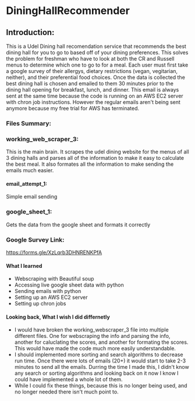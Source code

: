 # DiningHallRecommender

## Introduction:
This is a Udel Dining hall recomendation service that recommends the best dining hall for you to go to based off of your dining preferences. This solves the problem for freshman who have to look at both the CR and Russell menus to determine which one to go to for a meal. Each user must first take a google survey of their allergys, dietary restrictions (vegan, vegitarian, neither), and their preferential food choices. Once the data is collected the best dining hall is chosen and emailed to them 30 minutes prior to the dining hall opening for breakfast, lunch, and dinner. This email is always sent at the same time because the code is running on an AWS EC2 server with chron job instructions. However the regular emails aren't being sent anymore because my free trial for AWS has terminated.

### Files Summary:

### working_web_scraper_3:
This is the main brain. It scrapes the udel dining website for the menus of all 3 dining halls and parses all of the information to make it easy to calculate the best meal. It also formates all the information to make sending the emails much easier. 

#### email_attempt_1:
Simple email sending

### google_sheet_1:
Gets the data from the google sheet and formats it correctly

### Google Survey Link:
https://forms.gle/XzLqrb3DHNRENKPfA


#### What I learned
- Webscraping with Beautiful soup
- Accessing live google sheet data with python
- Sending emails with python
- Setting up an AWS EC2 server
- Setting up chron jobs

#### Looking back, What I wish I did differnetly
- I would have broken the working_webscraper_3 file into multiple different files. One for webscraping the info and parsing the info, another for caluclating the scores, and another for formating the scores. This would have made the code much more easily understandable. 
- I should implemented more sorting and search algorithms to decrease run time. Once there were lots of emails (20+) it would start to take 2-3 minutes to send all the emails. Durring the time I made this, I didn't know any search or sorting algorithms and looking back on it now I know I could have implemented a whole lot of them.
- While I could fix these things, because this is no longer being used, and no longer needed there isn't much point to.











